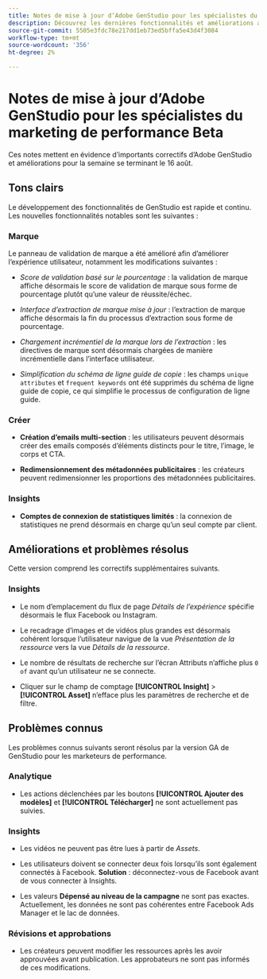 ```yaml
---
title: Notes de mise à jour d’Adobe GenStudio pour les spécialistes du marketing de performance Beta
description: Découvrez les dernières fonctionnalités et améliorations apportées à Adobe GenStudio.
source-git-commit: 5505e3fdc78e217dd1eb73ed5bffa5e43d4f3084
workflow-type: tm+mt
source-wordcount: '356'
ht-degree: 2%

---
```



# Notes de mise à jour d’Adobe GenStudio pour les spécialistes du marketing de performance Beta

Ces notes mettent en évidence d’importants correctifs d’Adobe GenStudio et améliorations pour la semaine se terminant le 16 août.

## Tons clairs

Le développement des fonctionnalités de GenStudio est rapide et continu. Les nouvelles fonctionnalités notables sont les suivantes :

### Marque

Le panneau de validation de marque a été amélioré afin d’améliorer l’expérience utilisateur, notamment les modifications suivantes :

* _Score de validation basé sur le pourcentage_ : la validation de marque affiche désormais le score de validation de marque sous forme de pourcentage plutôt qu’une valeur de réussite/échec.

* _Interface d’extraction de marque mise à jour_ : l’extraction de marque affiche désormais la fin du processus d’extraction sous forme de pourcentage.

* _Chargement incrémentiel de la marque lors de l’extraction_ : les directives de marque sont désormais chargées de manière incrémentielle dans l’interface utilisateur.

* _Simplification du schéma de ligne guide de copie_ : les champs `unique attributes` et `frequent keywords` ont été supprimés du schéma de ligne guide de copie, ce qui simplifie le processus de configuration de ligne guide.

### Créer

* **Création d’emails multi-section** : les utilisateurs peuvent désormais créer des emails composés d’éléments distincts pour le titre, l’image, le corps et CTA.

* **Redimensionnement des métadonnées publicitaires** : les créateurs peuvent redimensionner les proportions des métadonnées publicitaires.

### Insights

* **Comptes de connexion de statistiques limités** : la connexion de statistiques ne prend désormais en charge qu’un seul compte par client.

## Améliorations et problèmes résolus

Cette version comprend les correctifs supplémentaires suivants.

### Insights

* Le nom d’emplacement du flux de page _Détails de l’expérience_ spécifie désormais le flux Facebook ou Instagram.

* Le recadrage d’images et de vidéos plus grandes est désormais cohérent lorsque l’utilisateur navigue de la vue _Présentation de la ressource_ vers la vue _Détails de la ressource_.

* Le nombre de résultats de recherche sur l’écran Attributs n’affiche plus `0 of` avant qu’un utilisateur ne se connecte. <!-- GS- 3665 -->

* Cliquer sur le champ de comptage **[!UICONTROL Insight]** > **[!UICONTROL Asset]** n’efface plus les paramètres de recherche et de filtre. <!-- GS-3476 -->

## Problèmes connus

Les problèmes connus suivants seront résolus par la version GA de GenStudio pour les marketeurs de performance.

### Analytique

* Les actions déclenchées par les boutons **[!UICONTROL Ajouter des modèles]** et **[!UICONTROL Télécharger]** ne sont actuellement pas suivies. <!-- GS-3505 -->

### Insights

* Les vidéos ne peuvent pas être lues à partir de _Assets_. <!-- GS-3846 -->

* Les utilisateurs doivent se connecter deux fois lorsqu’ils sont également connectés à Facebook. **Solution** : déconnectez-vous de Facebook avant de vous connecter à Insights.

* Les valeurs **Dépensé au niveau de la campagne** ne sont pas exactes. Actuellement, les données ne sont pas cohérentes entre Facebook Ads Manager et le lac de données. <!-- GS-3202 -->

### Révisions et approbations

* Les créateurs peuvent modifier les ressources après les avoir approuvées avant publication. Les approbateurs ne sont pas informés de ces modifications.

